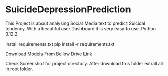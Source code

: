 # SuicideDepressionPrediction
This Project is about analysing Social Media text to predict Suicidal tendency, With a beautiful user Dashboard it is very easy to use.
Python 3.12.2

install requirements.txt pip install -r requirements.txt

Download Models From Bellow Drive Link 

Check Screenshot for project directory. After download this folder extrall all in root folder.
